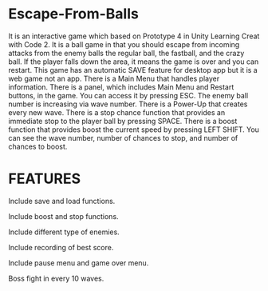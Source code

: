 # Escape-From-Balls
 It is an interactive game which based on Prototype 4 in Unity Learning Creat with Code 2.
 It is a ball game in that you should escape from incoming attacks from the enemy balls the regular ball, the fastball, and the crazy ball. If the player falls down the area, it means the game is over and you can restart. This game has an automatic SAVE feature for desktop app but it is a web game not an app. There is a Main Menu that handles player information. There is a panel, which includes Main Menu and Restart buttons, in the game. You can access it by pressing ESC. The enemy ball number is increasing via wave number. There is a Power-Up that creates every new wave. There is a stop chance function that provides an immediate stop to the player ball by pressing SPACE. There is a boost function that provides boost the current speed by pressing LEFT SHIFT. You can see the wave number, number of chances to stop, and number of chances to boost.
 # FEATURES
 Include save and load functions.
 
 Include boost and stop functions.
 
 Include different type of enemies.
 
 Include recording of best score.
 
 Include pause menu and game over menu.
 
 Boss fight in every 10 waves.
